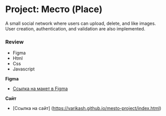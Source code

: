 # Project: Место (Place)

A small social network where users can upload, delete, and like images. User creation, authentication, and validation are also implemented.

### Review

* Figma
* Html
* Css
* Javascript

  
**Figma**

* [Ссылка на макет в Figma](https://www.figma.com/file/2cn9N9jSkmxD84oJik7xL7/JavaScript.-Sprint-4?node-id=0%3A1)

**Сайт**

* [Ссылка на сайт] (https://varikash.github.io/mesto-project/index.html)
